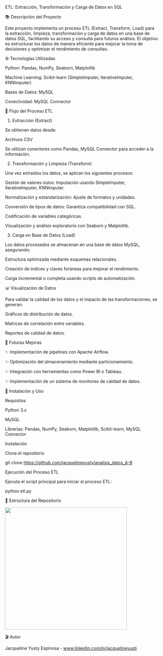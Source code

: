 ETL: Extracción, Transformación y Carga de Datos en SQL

📚 Descripción del Proyecto

Este proyecto implementa un proceso ETL (Extract, Transform, Load) para la extracción, limpieza, transformación y carga de datos en una base de datos SQL, facilitando su acceso y consulta para futuros análisis. El objetivo es estructurar los datos de manera eficiente para mejorar la toma de decisiones y optimizar el rendimiento de consultas.

⚙️ Tecnologías Utilizadas

Python: Pandas, NumPy, Seaborn, Matplotlib

Machine Learning: Scikit-learn (SimpleImputer, IterativeImputer, KNNImputer)

Bases de Datos: MySQL

Conectividad: MySQL Connector


🔄 Flujo del Proceso ETL

1. Extracción (Extract)

Se obtienen datos desde:

Archivos CSV

Se utilizan conectores como Pandas, MySQL Connector para acceder a la información.

2. Transformación y Limpieza (Transform)

Una vez extraídos los datos, se aplican los siguientes procesos:

Gestón de valores nulos: Imputación usando SimpleImputer, IterativeImputer, KNNImputer.

Normalización y estandarización: Ajuste de formatos y unidades.

Conversión de tipos de datos: Garantiza compatibilidad con SQL.

Codificación de variables categóricas.

Visualización y análisis exploratorio con Seaborn y Matplotlib.


3. Carga en Base de Datos (Load)

Los datos procesados se almacenan en una base de datos MySQL, asegurando:

Estructura optimizada mediante esquemas relacionales.

Creación de índices y claves foráneas para mejorar el rendimiento.

Carga incremental o completa usando scripts de automatización.


📊 Visualización de Datos

Para validar la calidad de los datos y el impacto de las transformaciones, se generan:

Gráficos de distribución de datos.

Matrices de correlación entre variables.

Reportes de calidad de datos.


🚀 Futuras Mejoras

✨ Implementación de pipelines con Apache Airflow.

✨ Optimización del almacenamiento mediante particionamiento.

✨ Integración con herramientas como Power BI o Tableau.

✨ Implementación de un sistema de monitoreo de calidad de datos.




🔗 Instalación y Uso

Requisitos

Python 3.x

MySQL

Librerías: Pandas, NumPy, Seaborn, Matplotlib, Scikit-learn, MySQL Connector


Instalación

Clona el repositorio 

git clone https://github.com/jacquelineyusty/analisis_datos_A-B


Ejecución del Proceso ETL

Ejecuta el script principal para iniciar el proceso ETL:

python etl.py


📂 Estructura del Repositorio

<img src="https://github.com/jacquelineyusty/recursos/blob/main/estructura1.PNG" width="400" />


🎬 Autor

Jacqueline Yusty Espinosa - www.linkedin.com/in/jacquelineyusti
